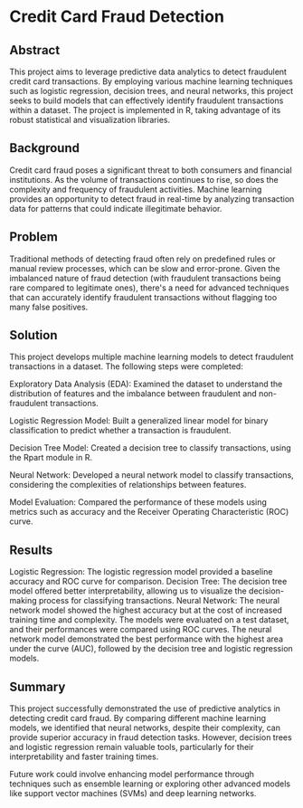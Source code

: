 # Credit Card Fraud Detection

## Abstract

This project aims to leverage predictive data analytics to detect fraudulent credit card transactions. By employing various machine learning techniques such as logistic regression, decision trees, and neural networks, this project seeks to build models that can effectively identify fraudulent transactions within a dataset. The project is implemented in R, taking advantage of its robust statistical and visualization libraries.

## Background
Credit card fraud poses a significant threat to both consumers and financial institutions. As the volume of transactions continues to rise, so does the complexity and frequency of fraudulent activities. Machine learning provides an opportunity to detect fraud in real-time by analyzing transaction data for patterns that could indicate illegitimate behavior.

## Problem
Traditional methods of detecting fraud often rely on predefined rules or manual review processes, which can be slow and error-prone. Given the imbalanced nature of fraud detection (with fraudulent transactions being rare compared to legitimate ones), there's a need for advanced techniques that can accurately identify fraudulent transactions without flagging too many false positives.

## Solution
This project develops multiple machine learning models to detect fraudulent transactions in a dataset. The following steps were completed:

Exploratory Data Analysis (EDA): Examined the dataset to understand the distribution of features and the imbalance between fraudulent and non-fraudulent transactions.

Logistic Regression Model: Built a generalized linear model for binary classification to predict whether a transaction is fraudulent.

Decision Tree Model: Created a decision tree to classify transactions, using the Rpart module in R.

Neural Network: Developed a neural network model to classify transactions, considering the complexities of relationships between features.

Model Evaluation: Compared the performance of these models using metrics such as accuracy and the Receiver Operating Characteristic (ROC) curve.

## Results
Logistic Regression: The logistic regression model provided a baseline accuracy and ROC curve for comparison.
Decision Tree: The decision tree model offered better interpretability, allowing us to visualize the decision-making process for classifying transactions.
Neural Network: The neural network model showed the highest accuracy but at the cost of increased training time and complexity.
The models were evaluated on a test dataset, and their performances were compared using ROC curves. The neural network model demonstrated the best performance with the highest area under the curve (AUC), followed by the decision tree and logistic regression models.

## Summary
This project successfully demonstrated the use of predictive analytics in detecting credit card fraud. By comparing different machine learning models, we identified that neural networks, despite their complexity, can provide superior accuracy in fraud detection tasks. However, decision trees and logistic regression remain valuable tools, particularly for their interpretability and faster training times.

Future work could involve enhancing model performance through techniques such as ensemble learning or exploring other advanced models like support vector machines (SVMs) and deep learning networks.

